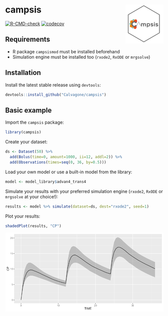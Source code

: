 
# campsis <img src='man/figures/logo.png' align="right" alt="" width="120" />

<!-- badges: start -->

[![R-CMD-check](https://github.com/Calvagone/campsis/workflows/R-CMD-check/badge.svg)](https://github.com/Calvagone/campsis/actions)
[![codecov](https://codecov.io/gh/Calvagone/campsis/branch/main/graph/badge.svg?token=C629TACTSU)](https://app.codecov.io/gh/Calvagone/campsis)
<!-- badges: end -->

## Requirements

-   R package `campsismod` must be installed beforehand
-   Simulation engine must be installed too (`rxode2`, `RxODE` or
    `mrgsolve`)

## Installation

Install the latest stable release using `devtools`:

``` r
devtools::install_github("Calvagone/campsis")
```

## Basic example

Import the `campsis` package:

``` r
library(campsis)
```

Create your dataset:

``` r
ds <- Dataset(50) %>%
  add(Bolus(time=0, amount=1000, ii=12, addl=2)) %>%
  add(Observations(times=seq(0, 36, by=0.5)))
```

Load your own model or use a built-in model from the library:

``` r
model <- model_library$advan4_trans4
```

Simulate your results with your preferred simulation engine (`rxode2`,
`RxODE` or `mrgsolve` at your choice!):

``` r
results <- model %>% simulate(dataset=ds, dest="rxode2", seed=1)
```

Plot your results:

``` r
shadedPlot(results, "CP")
```

![](vignettes/resources/readme_plot.png)
